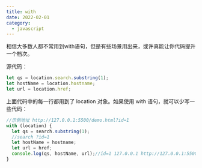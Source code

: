 ```yaml
---
title: with
date: 2022-02-01
category:
  - javascript
---
```



相信大多数人都不常用到with语句，但是有些场景用出来，或许真能让你代码提升一个档次。

<!-- more -->

源代码：
```js
let qs = location.search.substring(1);
let hostName = location.hostname;
let url = location.href; 
```

上面代码中的每一行都用到了 location 对象。如果使用 with 语句，就可以少写一些代码：

```js
//示例地址 http://127.0.0.1:5500/demo.html?id=1
with (location) {
  let qs = search.substring(1);
  //search ?id=1
  let hostName = hostname;
  let url = href;
  console.log(qs, hostName, url);//id=1 127.0.0.1 http://127.0.0.1:5500/demo.html?id=1
}
```